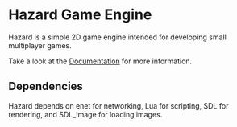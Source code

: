 # Hazard Game Engine
Hazard is a simple 2D game engine intended for developing small multiplayer games.

Take a look at the [Documentation](DOCS.md) for more information.

## Dependencies
Hazard depends on enet for networking, Lua for scripting, SDL for rendering, and SDL_image for
loading images.
